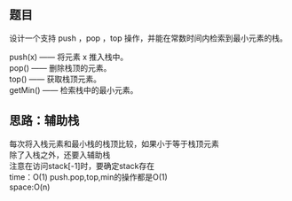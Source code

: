 题目
---------------
设计一个支持 push ，pop ，top 操作，并能在常数时间内检索到最小元素的栈。   

push(x) —— 将元素 x 推入栈中。  
pop() —— 删除栈顶的元素。  
top() —— 获取栈顶元素。  
getMin() —— 检索栈中的最小元素。  

思路：辅助栈
-----------------------
每次将入栈元素和最小栈的栈顶比较，如果小于等于栈顶元素   
除了入栈之外，还要入辅助栈    
注意在访问stack[-1]时，要确定stack存在  
time：O(1)  push.pop,top,min的操作都是O(1)   
space:O(n)

